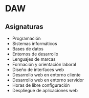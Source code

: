 # DAW

## Asignaturas

- Programación
- Sistemas informáticos
- Bases de datos
- Entornos de desarrollo
- Lenguajes de marcas
- Formación y orientación laboral
- Diseño de interfaces web
- Desarrollo web en entorno cliente
- Desarrollo web en entorno servidor
- Horas de libre configuración
- Despliegue de aplicaciones web